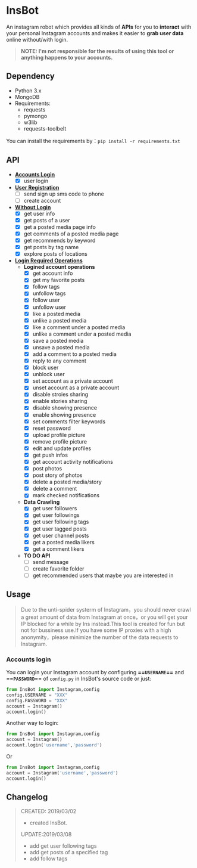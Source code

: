 # InsBot
  An instagram robot which provides all kinds of **APIs** for you to **interact** with your personal Instagram accounts and makes it easier to **grab user data** online without/with login.
  >  **NOTE: I'm not responsible for the results of using this tool or anything happens to your accounts.**
##  Dependency 
* Python 3.x
* MongoDB
*  Requirements:
    * requests 
    * pymongo    
    * w3lib    
    * requests-toolbelt       
 
 You can install the requirements by：`pip install -r requirements.txt`
## API
*  **[Accounts Login](accounts-login)**   
    * [x] user login
*  **[User Registration](user-registration)** 
    * [ ] send sign up sms code to phone    
    * [ ] create account
*  **[Without Login](without-login)**    
    * [x] get user info    
    * [x] get posts of a user    
    * [x] get a posted media page info     
    * [x] get comments of a posted media page    
    * [x] get recommends by keyword  
    * [x] get posts by tag name 
    * [x] explore posts of locations
*  **[Login Required Operations](login-required-operations)**
     * **Logined account operations**
        * [x] get account info    
        * [x] get my favorite posts
        * [x] follow tags
        * [x] unfollow tags
        * [x] follow user     
        * [x] unfollow user    
        * [x] like a posted media   
        * [x] unlike a posted media
        * [x] like a comment under a posted media 
        * [x] unlike a comment under a posted media
        * [x] save a posted media
        * [x] unsave a posted media 
        * [x] add a comment to a posted media 
        * [x] reply to any comment
        * [x] block user     
        * [x] unblock user    
        * [x] set account as a private account    
        * [x] unset account as a private account
        * [x] disable stroies sharing    
        * [x] enable stories sharing    
        * [x] disable showing presence    
        * [x] enable showing presence    
        * [x] set comments filter keywords    
        * [x] reset password    
        * [x] upload profile picture    
        * [x] remove profile picture    
        * [x] edit and update profiles   
        * [x] get push infos 
        * [x] get account activity notifications
        * [x] post photos  
        * [x] post story of photos
        * [x] delete a posted media/story
        * [x] delete a comment 
        * [x] mark checked notifications
     * **Data Crawling**
        * [x] get user followers    
        * [x] get user followings
        * [x] get user following tags     
        * [x] get user tagged posts    
        * [x] get user channel posts 
        * [x] get a posted media likers
        * [x] get a comment likers
     * **TO DO API**
         * [ ] send message
         * [ ] create favorite folder
         * [ ] get recommended users that maybe you are interested in
## Usage
> Due to the unti-spider systerm of Instagram，you should never crawl a great amount of data from Instagram at once，or you will get your IP blocked for a while by Ins instead.This tool is created for fun but not for bussiness use.If you have some IP proxies with a high anonymity，please minimize the number of the data requests to Instagram.

###  Accounts login
You can login your Instagram account by configuring **==``USERNAME``==**  and **==```PASSWORD```==** of ```config.py``` in InsBot's source code or just:
```python
from InsBot import Instagram,config
config.USERNAME = "XXX"
config.PASSWORD = "XXX"
account = Instagram()
account.login()
```
Another way to login:
```python
from InsBot import Instagram,config
account = Instagram()
account.login('username','password')
```
Or 
```python
from InsBot import Instagram,config
account = Instagram('username','password')
account.login()
```

## Changelog
> CREATED: 2019/03/02
> * created InsBot.
> 
> UPDATE:2019/03/08
> * add get user following tags
> * add get posts of a specified tag
> * add follow tags


